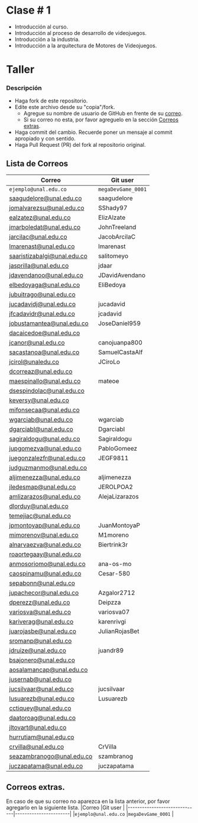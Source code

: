 # Clase # 1

- Introducción al curso.
- Introducción al proceso de desarrollo de videojuegos.
- Introducción a la industria.
- Introducción a la arquitectura de Motores de Videojuegos.

# Taller

### Descripción
- Haga fork de este repositorio.
- Edite este archivo desde su "copia"/fork.
  - Agregue su nombre de usuario de GitHub en frente de su [correo](#lista-de-correos).
  - Si su correo no esta, por favor agreguelo en la sección [Correos extras](#correos-extras).
- Haga commit del cambio. Recuerde poner un mensaje al commit apropiado y con sentido.
- Haga Pull Request (PR) del fork al repositorio original.


## Lista de Correos
|Correo                        |Git user               |
|------------------------------|-----------------------|
|`ejemplo@unal.edu.co`         |`megaDevGame_0001`     |
|saagudelore@unal.edu.co       |saagudelore            |
|jomalvarezsu@unal.edu.co      |SShady97               |
|ealzatez@unal.edu.co          |ElizAlzate             |
|jmarboledat@unal.edu.co       |JohnTreeland           |
|jarcilac@unal.edu.co          |JacobArcilaC           |
|lmarenast@unal.edu.co         |lmarenast              |
|saaristizabalgi@unal.edu.co   |salitomeyo             |
|jasprilla@unal.edu.co         |jdaar                  |
|jdavendanoo@unal.edu.co       |JDavidAvendano         |
|elbedoyaga@unal.edu.co        |EliBedoya              |
|jubuitrago@unal.edu.co        |                       |
|jucadavidj@unal.edu.co        |jucadavid              |
|jfcadavidr@unal.edu.co        |jcadavid               |
|jobustamantea@unal.edu.co     |     JoseDaniel959     |
|dacaicedoe@unal.edu.co        |                       |
|jcanor@unal.edu.co            |canojuanpa800          |
|sacastanoa@unal.edu.co        |SamuelCastaAlf         |
|jcirol@unaledu.co             |JCiroLo                |
|dcorreaz@unal.edu.co          |                       |
|maespinallo@unal.edu.co       |mateoe                 |
|dsespindolac@unal.edu.co      |                       |
|keversy@unal.edu.co           |                       |
|mifonsecaa@unal.edu.co        |                       |
|wgarciab@unal.edu.co          |wgarciab               |
|dgarciabl@unal.edu.co         |Dgarciabl              |
|sagiraldogu@unal.edu.co       |Sagiraldogu            |
|jupgomezva@unal.edu.co        |PabloGomeez            |
|juegonzalezfr@unal.edu.co     |JEGF9811               |
|judguzmanmo@unal.edu.co       |                       |
|aljimenezza@unal.edu.co       |aljimenezza            |
|jledesmap@unal.edu.co         |JEROLPOA2              |
|amlizarazos@unal.edu.co       |AlejaLizarazos         |
|dlorduy@unal.edu.co           |                       |
|temejiac@unal.edu.co          |                       |
|jpmontoyap@unal.edu.co        |JuanMontoyaP           |
|mimorenov@unal.edu.co         |M1moreno               |
|alnarvaezva@unal.edu.co       |Biertrink3r            |
|roaortegaay@unal.edu.co       |                       |
|anmosoriomo@unal.edu.co       |ana-os-mo              |
|caospinamu@unal.edu.co        |Cesar-580              |
|sepabonn@unal.edu.co          |                       |
|jupachecor@unal.edu.co        |Azgalor2712            |
|dperezz@unal.edu.co           |Deipzza                |
|variosva@unal.edu.co          |variosva07             |
|kariverag@unal.edu.co         |karenrivgi             |
|juarojasbe@unal.edu.co        |JulianRojasBet         |
|sromanp@unal.edu.co           |                       |
|jdruize@unal.edu.co           |juandr89               |
|bsajonero@unal.edu.co         |                       |
|aosalamancap@unal.edu.co      |                       |
|jusernab@unal.edu.co          |                       |
|jucsilvaar@unal.edu.co        |jucsilvaar             |
|lusuarezb@unal.edu.co         |Lusuarezb              |
|cctiquey@unal.edu.co          |                       |
|daatoroag@unal.edu.co         |                       |
|jltovart@unal.edu.co          |                       |
|hurrutiam@unal.edu.co         |                       |
|crvilla@unal.edu.co           |CrVilla                |
|seazambranogo@unal.edu.co     |szambranog             |
|juczapatama@unal.edu.co       |juczapatama            |

           
## Correos extras.
En caso de que su correo no aparezca en la lista anterior, por favor agregarlo en la siguiente lista.
|Correo                        |Git user               |
|------------------------------|-----------------------|
|`ejemplo@unal.edu.co`         |`megaDevGame_0001`     |
